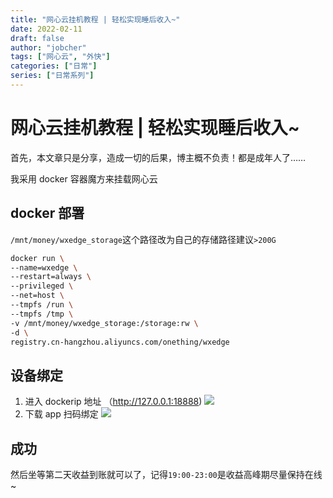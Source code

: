 ```yaml
---
title: "网心云挂机教程 | 轻松实现睡后收入~"
date: 2022-02-11
draft: false
author: "jobcher"
tags: ["网心云", "外快"]
categories: ["日常"]
series: ["日常系列"]
---
```


# 网心云挂机教程 | 轻松实现睡后收入~

首先，本文章只是分享，造成一切的后果，博主概不负责！都是成年人了……

我采用 docker 容器魔方来挂载网心云

## docker 部署

`/mnt/money/wxedge_storage`这个路径改为自己的存储路径建议`>200G`

```sh
docker run \
--name=wxedge \
--restart=always \
--privileged \
--net=host \
--tmpfs /run \
--tmpfs /tmp \
-v /mnt/money/wxedge_storage:/storage:rw \
-d \
registry.cn-hangzhou.aliyuncs.com/onething/wxedge
```

## 设备绑定

1. 进入 dockerip 地址 （http://127.0.0.1:18888)
   ![](/images/wxyun1.png)
2. 下载 app 扫码绑定
   ![](/images/wxyun2.png)

## 成功

然后坐等第二天收益到账就可以了，记得`19:00-23:00`是收益高峰期尽量保持在线~
